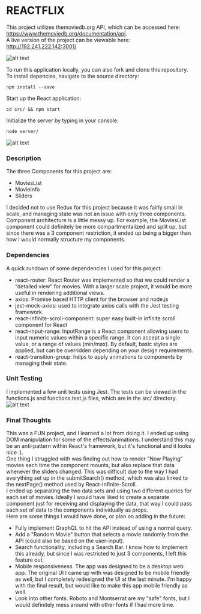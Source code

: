 # REACTFLIX #

This project utilizes themoviedb.org API, which can be accessed here: https://www.themoviedb.org/documentation/api. 
<br />
A live version of the project can be viewable here: http://192.241.222.142:3001/

![alt text](https://github.com/ebui91/reactflix/blob/master/src/assets/screenshots/main-view.png)


To run this application locally, you can also fork and clone this repository. 
<br />
To install depencies, navigate to the source directory:
```
npm install --save
```


Start up the React application:
```
cd src/ && npm start 
```

Initialize the server by typing in your console:
```
node server/
```

![alt text](https://github.com/ebui91/reactflix/blob/master/src/assets/screenshots/detailed-view.png)

### Description ###
The three Components for this project are: 
- MoviesList
- MovieInfo
- Sliders

I decided not to use Redux for this project because it was fairly small in scale, and managing state was not an issue with only three components.
<br />
Component architecture is a little messy up. For example, the MoviesList component could definitely be more compartmentalized and split up, but since there was a 3 component restriction, it ended up being a bigger than how I would normally structure my components.



### Dependencies ###
A quick rundown of some dependencies I used for this project:
- react-router: React Router was implemented so that we could render a “detailed view” for movies. With a larger scale project, it would be more useful in rendering additional views.
- axios: Promise based HTTP client for the browser and node.js
- jest-mock-axios: used to integrate axios calls with the Jest testing framework.
- react-infinite-scroll-component: super easy built-in infinite scroll component for React
- react-input-range: InputRange is a React component allowing users to input numeric values within a specific range. It can accept a single value, or a range of values (min/max). By default, basic styles are applied, but can be overridden depending on your design requirements.
- react-transition-group: helps to apply animations to components by managing their state.


### Unit Testing ###
I implemented a few unit tests using Jest. The tests can be viewed in the functions.js and functions.test.js files, which are in the src/ directory.
![alt text](https://github.com/ebui91/reactflix/blob/master/src/assets/screenshots/unit-tests.png)


### Final Thoughts ###

This was a FUN project, and I learned a lot from doing it. I ended up using DOM manipulation for some of the effects/animations. I understand this may be an anti-pattern within React's framework, but it's functional and it looks nice :).
<br />
One thing I struggled with was finding out how to render "Now Playing" movies each time the component mounts, but also replace that data whenever the sliders changed. This was difficult due to the way I had everything set up in the submitSearch() method, which was also linked to the nextPage() method used by React-Infinite-Scroll.
<br />
I ended up separating the two data sets and using two different queries for each set of movies. Ideally I would have liked to create a separate component just for receiving and displaying the data, that way I could pass each set of data to the components individually as props.
<br />
Here are some things I would have done, or plan on adding in the future:
- Fully implement GraphQL to hit the API instead of using a normal query.
- Add a "Random Movie" button that selects a movie randomly from the API (could also be based on the user-input).
- Search functionality, including a Search Bar. I know how to implement this already, but since I was restricted to just 3 components, I left this feature out.
- Mobile responsiveness. The app was designed to be a desktop web app. The original UI I came up with was designed to be mobile friendly as well, but I completely redesigned the UI at the last minute. I'm happy with the final result, but would like to make this app mobile friendly as well.
- Look into other fonts. Roboto and Montserrat are my "safe" fonts, but I would definitely mess around with other fonts if I had more time.


